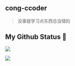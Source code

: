 ## cong-ccoder
> 没事就学习点东西总没错的

## My Github Status 🦸

![](https://github-readme-stats.vercel.app/api?username=ccoderJava&show_icons=true&show_owner=true&count_private=true)

![](https://activity-graph.herokuapp.com/graph?username=ccoderJava&theme=github)


<!--
**ccoderJava/ccoderJava** is a ✨ _special_ ✨ repository because its `README.md` (this file) appears on your GitHub profile.

Here are some ideas to get you started:

- 🔭 I’m currently working on ...
- 🌱 I’m currently learning ...
- 👯 I’m looking to collaborate on ...
- 🤔 I’m looking for help with ...
- 💬 Ask me about ...
- 📫 How to reach me: ...
- 😄 Pronouns: ...
- ⚡ Fun fact: ...
-->
